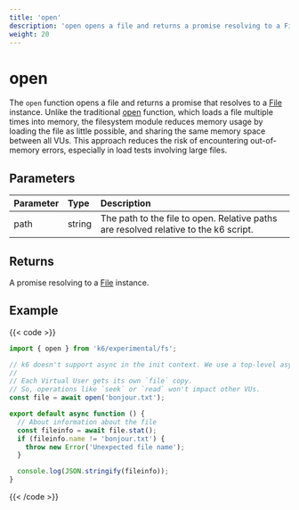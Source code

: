 ```yaml
---
title: 'open'
description: 'open opens a file and returns a promise resolving to a File instance.'
weight: 20
---
```


# open

The `open` function opens a file and returns a promise that resolves to a [File](https://grafana.com/docs/k6/<K6_VERSION>/javascript-api/k6-experimental/fs/file) instance. Unlike the traditional [open](https://grafana.com/docs/k6/<K6_VERSION>/javascript-api/init-context/open/) function, which loads a file multiple times into memory, the filesystem module reduces memory usage by loading the file as little possible, and sharing the same memory space between all VUs. This approach reduces the risk of encountering out-of-memory errors, especially in load tests involving large files.

## Parameters

| Parameter | Type   | Description                                                                          |
| :-------- | :----- | :----------------------------------------------------------------------------------- |
| path      | string | The path to the file to open. Relative paths are resolved relative to the k6 script. |

## Returns

A promise resolving to a [File](https://grafana.com/docs/k6/<K6_VERSION>/javascript-api/k6-experimental/fs/file) instance.

## Example

{{< code >}}

```javascript
import { open } from 'k6/experimental/fs';

// k6 doesn't support async in the init context. We use a top-level async function for `await`.
//
// Each Virtual User gets its own `file` copy.
// So, operations like `seek` or `read` won't impact other VUs.
const file = await open('bonjour.txt');

export default async function () {
  // About information about the file
  const fileinfo = await file.stat();
  if (fileinfo.name != 'bonjour.txt') {
    throw new Error('Unexpected file name');
  }

  console.log(JSON.stringify(fileinfo));
}
```

{{< /code >}}
